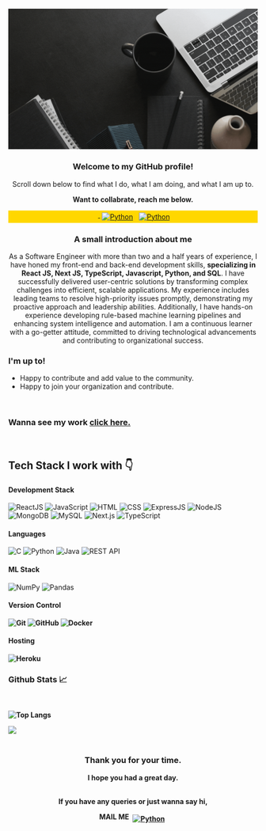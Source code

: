 
<div>
<p>
    <img src="Hey.gif" alt="error" />
</p>

<h3 align="center"><strong>Welcome to my GitHub profile!</strong></h3>
<p align="center">Scroll down below to find what I do, what I am doing, and what I am up to.</p>
<p align="center"><strong>Want to collabrate, reach me below.</strong></p>
<p align="center" style="background-color:gold;">
 <a href="https://github.com/bhagat121" target="_blank" rel="noopener noreferrer"> <img src="https://cdn-icons-png.flaticon.com/512/25/25231.png" alt="" height="40" style="vertical-align:top; margin:4px"> </a>
 <a href="https://www.linkedin.com/in/rajdeep-bhagat-b94866216/" target="_blank" rel="noopener noreferrer"> <img src="https://cdn.jsdelivr.net/npm/simple-icons@v3/icons/linkedin.svg" alt="Python" height="40" style="vertical-align:top; margin:4px"></a>
 <a href="mailto:rajdeepb3300@gmail.com"> <img src="https://cdn.jsdelivr.net/npm/simple-icons@v3/icons/gmail.svg" alt="Python" height="40" style="vertical-align:top; margin:4px"></a>
</p>
</div>
<h3 align="center"><strong>A small introduction about me</strong></h3>
<p align="center">As a Software Engineer with more than two and a half years of experience, I have honed my front-end and back-end development skills, <strong>specializing in React JS, Next JS, TypeScript, Javascript, Python, and SQL</strong>. I have successfully delivered user-centric solutions by transforming complex challenges into efficient, scalable applications. My experience includes leading teams to resolve high-priority issues promptly, demonstrating my proactive approach and leadership abilities. Additionally, I have hands-on experience developing rule-based machine learning pipelines and enhancing system intelligence and automation. I am a continuous learner with a go-getter attitude, committed to driving technological advancements and contributing to organizational success.</p>

 <h3><strong>I'm up to!</strong></h3>
<ul>
   <li>Happy to contribute and add value to the community.</li>
   <li>Happy to join your organization and contribute.</li>
</ul>
<br />
<h3><strong>Wanna see my work</strong> <a href="https://sleepy-atoll-13084.herokuapp.com">click here.</a></h3>
<br />
<h2><strong>Tech Stack I work with 👇</strong></h2>
<h4><b>Development Stack</b></h4>

![ReactJS](https://img.shields.io/badge/ReactJS-61DAFB?&style=for-the-badge&logo=react&logoColor=white&style=plastic) ![JavaScript](https://img.shields.io/badge/JavaScript-F7DF1E?style=for-the-badge&logo=javascript&logoColor=white&style=plastic) ![HTML](https://img.shields.io/badge/HTML5-E34F26?style=for-the-badge&logo=html5&logoColor=white&style=plastic) ![CSS](https://img.shields.io/badge/CSS-239120?&style=for-the-badge&logo=css3&logoColor=white&style=plastic)  ![ExpressJS](https://img.shields.io/badge/Express.js-404D59?style=for-the-badge&style=plastic) ![NodeJS](https://img.shields.io/badge/Node.js-43853D?style=for-the-badge&logo=node.js&logoColor=white&style=plastic&style=plastic) ![MongoDB](https://img.shields.io/badge/MongoDB-4EA94B?style=for-the-badge&logo=mongodb&logoColor=white&style=plastic) ![MySQL](https://img.shields.io/badge/Mysql-000000.svg?style=for-the-badge&logo=mysql&logoColor=white&style=plastic)
![Next.js](https://img.shields.io/badge/Next.js-000000?style=for-the-badge&logo=nextdotjs&logoColor=white&style=plastic)
![TypeScript](https://img.shields.io/badge/TypeScript-3178C6?style=for-the-badge&logo=typescript&logoColor=white&style=plastic)

<h4><b>Languages</b></h4>

![C](https://img.shields.io/badge/c-%2300599C.svg?style=for-the-badge&logo=c&logoColor=white&style=plastic) ![Python](https://img.shields.io/badge/Python-3670A0?style=for-the-badge&logo=python&logoColor=ffdd54&style=plastic) ![Java](https://img.shields.io/badge/Java-ED8B00?style=for-the-badge&logo=java&logoColor=white&style=plastic) 
![REST API](https://img.shields.io/badge/REST%20API-009688?style=for-the-badge&logo=rest-api&logoColor=white&style=plastic)

<h4><b>ML Stack</b></h4>

 ![NumPy](https://img.shields.io/badge/Numpy-%23013243.svg?style=for-the-badge&logo=numpy&logoColor=white&style=plastic)  ![Pandas](https://img.shields.io/badge/Pandas-%23150458.svg?style=for-the-badge&logo=pandas&logoColor=white&style=plastic)

<h4><b>Version Control</h4>

![Git](https://img.shields.io/badge/Git-%23F05033.svg?style=for-the-badge&logo=git&logoColor=white&style=plastic)  ![GitHub](https://img.shields.io/badge/Github-%23121011.svg?style=for-the-badge&logo=github&logoColor=white&style=plastic) ![Docker](https://img.shields.io/badge/Docker-2496ED?style=for-the-badge&logo=docker&logoColor=white&style=plastic)


<h4><b>Hosting</b></h4>

![Heroku](https://img.shields.io/badge/Heroku-%23430098.svg?style=for-the-badge&logo=heroku&logoColor=white&style=plastic)


<div>
<h3><b>Github Stats 📈</b></h3>
<br />

![Top Langs](https://github-readme-stats.vercel.app/api/top-langs/?username=bhagat121&layout=compact)


<img class="p" src="https://activity-graph.herokuapp.com/graph?username=bhagat121&theme=react-dark" />

<br />
<br />
<div align="center">
   <h3><b>Thank you for your time.</b></h3>
     I hope you had a great day.
   <br><br>
   <p align="center">If you have any queries or just wanna say hi,</p>
    <p align="center"><b>MAIL ME</b>     
       <a href="mailto:rajdeepb3300@gmail.com"> <img src="https://static1.anpoimages.com/wordpress/wp-content/uploads/2020/10/06/icon-google-gmail-new.png?q=50&fit=crop&w=750&dpr=1.5" alt="Python" height="15" style="vertical-align:top; margin:4px"></a></p>
</div>




